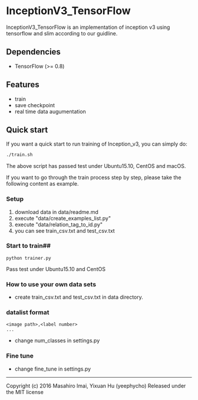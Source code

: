 # InceptionV3_TensorFlow #
InceptionV3_TensorFlow is an implementation of inception v3 using tensorflow and slim according to our guidline.


## Dependencies ##
- TensorFlow (>= 0.8)


## Features ##
- train
- save checkpoint
- real time data augumentation

## Quick start ##
If you want a quick start to run training of Inception_v3, you can simply do:
``` bash
./train.sh
```
The above script has passed test under Ubuntu15.10, CentOS and macOS.

If you want to go through the train process step by step, please take the following content as example.

### Setup ###
1. download data in data/readme.md
2. execute "data/create_examples_list.py"
3. execute "data/relation_tag_to_id.py"
4. you can see train_csv.txt and test_csv.txt

### Start to train##
```
python trainer.py
```
Pass test under Ubuntu15.10 and CentOS

### How to use your own data sets ###
- create train_csv.txt and test_csv.txt in data directory.

### datalist format ###

```
<image path>,<label number>  
...
```
- change num_classes in settings.py

### Fine tune ###
- change fine_tune in settings.py

---

Copyright (c) 2016 Masahiro Imai, Yixuan Hu (yeephycho)
Released under the MIT license
